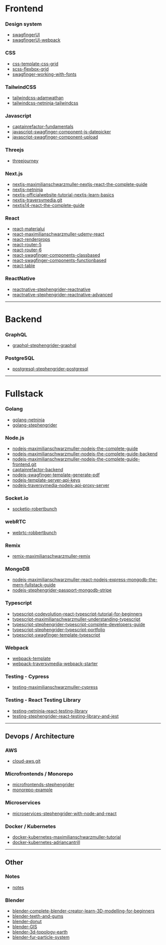 
<!--
**clarklindev/clarklindev** is a ✨ _special_ ✨ repository because its `README.md` (this file) appears on your GitHub profile.

Here are some ideas to get you started:

- 🔭 I’m currently working on ...
- 🌱 I’m currently learning ...
- 👯 I’m looking to collaborate on ...
- 🤔 I’m looking for help with ...
- 💬 Ask me about ...
- 📫 How to reach me: ...
- 😄 Pronouns: ...
- ⚡ Fun fact: ...
-->
# Frontend

### Design system
- [swagfingerUI](https://github.com/clarklindev/swagfingerUI)
- [swagfingerUI-webpack](https://github.com/clarklindev/swagfingerUI-webpack)

### CSS
- [css-template-css-grid](https://github.com/clarklindev/css-template-css-grid)
- [scss-flexbox-grid](https://github.com/clarklindev/scss-flexbox-grid)
- [swagfinger-working-with-fonts](https://github.com/clarklindev/swagfinger-working-with-fonts)

### TailwindCSS
- [tailwindcss-adamwathan](https://github.com/clarklindev/tailwindcss-adamwathan)
- [tailwindcss-netninja-tailwindcss](https://github.com/clarklindev/tailwindcss-netninja-tailwindcss)

### Javascript
- [captainrefactor-fundamentals](https://github.com/clarklindev/captainrefactor-fundamentals)
- [javascript-swagfinger-component-js-datepicker](https://github.com/clarklindev/javascript-swagfinger-component-js-datepicker)
- [javascript-swagfinger-component-upload](https://github.com/clarklindev/javascript-swagfinger-component-upload)

### Threejs
- [threejourney](https://github.com/clarklindev/threejourney)

### Next.js
- [nextjs-maximilianschwarzmuller-nextjs-react-the-complete-guide](https://github.com/clarklindev/nextjs-maximilianschwarzmuller-nextjs-react-the-complete-guide)
- [nextjs-netninja](https://github.com/clarklindev/nextjs-netninja)
- [nextjs-officialwebsite-tutorial-nextjs-learn-basics](https://github.com/clarklindev/nextjs-officialwebsite-tutorial-nextjs-learn-basics)
- [nextjs-traversymedia.git](https://github.com/clarklindev/nextjs-traversymedia.git)
- [nextjs14-react-the-complete-guide](https://github.com/clarklindev/nextjs14-react-the-complete-guide)

### React
- [react-materialui](https://github.com/clarklindev/react-materialui)
- [react-maximilianschwarzmuller-udemy-react](https://github.com/clarklindev/react-maximilianschwarzmuller-udemy-react)
- [react-renderprops](https://github.com/clarklindev/react-renderprops)
- [react-router-5](https://github.com/clarklindev/react-router-5)
- [react-router-6](https://github.com/clarklindev/react-router-6)
- [react-swagfinger-components-classbased](https://github.com/clarklindev/react-swagfinger-components-classbased)
- [react-swagfinger-components-functionbased](https://github.com/clarklindev/react-swagfinger-components-functionbased)
- [react-table](https://github.com/clarklindev/react-table)

### ReactNative
- [reactnative-stephengrider-reactnative](https://github.com/clarklindev/reactnative-stephengrider-reactnative)
- [reactnative-stephengrider-reactnative-advanced](https://github.com/clarklindev/reactnative-stephengrider-reactnative-advanced)

---

# Backend

### GraphQL
- [graphql-stephengrider-graphql](https://github.com/clarklindev/graphql-stephengrider-graphql)

### PostgreSQL
- [postgresql-stephengrider-postgresql](https://github.com/clarklindev/postgresql-stephengrider-postgresql)

---

# Fullstack

### Golang
- [golang-netninja](https://github.com/clarklindev/golang-netninja)
- [golang-stephengrider](https://github.com/clarklindev/golang-stephengrider)

### Node.js
- [nodejs-maximilianschwarzmuller-nodejs-the-complete-guide](https://github.com/clarklindev/nodejs-maximilianschwarzmuller-nodejs-the-complete-guide)
- [nodejs-maximilianschwarzmuller-nodejs-the-complete-guide-backend](https://github.com/clarklindev/nodejs-maximilianschwarzmuller-nodejs-the-complete-guide-backend)
- [nodejs-maximilianschwarzmuller-nodejs-the-complete-guide-frontend.git](https://github.com/clarklindev/nodejs-maximilianschwarzmuller-nodejs-the-complete-guide-frontend.git)
- [captainrefactor-backend](https://github.com/clarklindev/captainrefactor-backend)
- [nodejs-swagfinger-template-generate-pdf](https://github.com/clarklindev/nodejs-swagfinger-template-generate-pdf)
- [nodejs-template-server-api-keys](https://github.com/clarklindev/nodejs-template-server-api-keys)
- [nodejs-traversymedia-nodejs-api-proxy-server](https://github.com/clarklindev/nodejs-traversymedia-nodejs-api-proxy-server)

### Socket.io
- [socketio-robertbunch](https://github.com/clarklindev/socketio-robertbunch)

### webRTC
- [webrtc-robbertbunch](https://github.com/clarklindev/webrtc-robbertbunch)

### Remix
- [remix-maximilianschwarzmuller-remix](https://github.com/clarklindev/remix-maximilianschwarzmuller-remix)

### MongoDB
- [nodejs-maximilianschwarzmuller-react-nodejs-express-mongodb-the-mern-fullstack-guide](https://github.com/clarklindev/nodejs-maximilianschwarzmuller-react-nodejs-express-mongodb-the-mern-fullstack-guide)
- [nodejs-stephengrider-passport-mongodb-stripe](https://github.com/clarklindev/nodejs-stephengrider-passport-mongodb-stripe)

### Typescript
- [typescript-codevolution-react-typescript-tutorial-for-beginners](https://github.com/clarklindev/typescript-codevolution-react-typescript-tutorial-for-beginners)
- [typescript-maximilianschwarzmuller-understanding-typescript](https://github.com/clarklindev/typescript-maximilianschwarzmuller-understanding-typescript)
- [typescript-stephengrider-typescript-complete-developers-guide](https://github.com/clarklindev/typescript-stephengrider-typescript-complete-developers-guide)
- [typescript-stephengrider-typescript-portfolio](https://github.com/clarklindev/typescript-stephengrider-typescript-portfolio)
- [typescript-swagfinger-template-typescript](https://github.com/clarklindev/typescript-swagfinger-template-typescript)

### Webpack
- [webpack-template](https://github.com/clarklindev/webpack-template)
- [webpack-traversymedia-webpack-starter](https://github.com/clarklindev/webpack-traversymedia-webpack-starter)

### Testing - Cypress
- [testing-maximilianschwarzmuller-cypress](https://github.com/clarklindev/testing-maximilianschwarzmuller-cypress)

### Testing - React Testing Library
- [testing-netninja-react-testing-library](https://github.com/clarklindev/testing-netninja-react-testing-library)
- [testing-stephengrider-react-testing-library-and-jest](https://github.com/clarklindev/testing-stephengrider-react-testing-library-and-jest)

---

## Devops / Architecture

### AWS
- [cloud-aws.git](https://github.com/clarklindev/cloud-aws.git)

### Microfrontends / Monorepo
- [microfrontends-stephengrider](https://github.com/clarklindev/microfrontends-stephengrider)
- [monorepo-example](https://github.com/clarklindev/monorepo-example)

### Microservices
- [microservices-stephengrider-with-node-and-react](https://github.com/clarklindev/microservices-stephengrider-with-node-and-react)

### Docker / Kubernetes
- [docker-kubernetes-maximilianschwarzmuller-tutorial](https://github.com/clarklindev/docker-kubernetes-maximilianschwarzmuller-tutorial)
- [docker-kubernetes-adriancantrill](https://github.com/clarklindev/docker-kubernetes-adriancantrill)

---

## Other

### Notes
- [notes](https://github.com/clarklindev/notes)

### Blender
- [blender-complete-blender-creator-learn-3D-modelling-for-beginners](https://github.com/clarklindev/blender-complete-blender-creator-learn-3D-modelling-for-beginners)
- [blender-teeth-and-gums](https://github.com/clarklindev/blender-teeth-and-gums)
- [blender-donut](https://github.com/clarklindev/blender-donut)
- [blender-GIS](https://github.com/clarklindev/blender-GIS)
- [blender-3d-topology-earth](https://github.com/clarklindev/blender-3d-topology-earth)
- [blender-fur-particle-system](https://github.com/clarklindev/blender-fur-particle-system)
